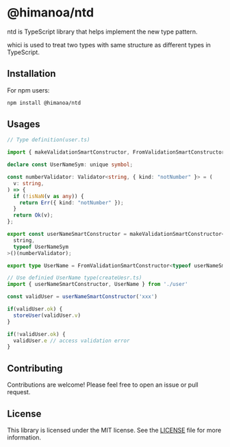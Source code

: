 # @himanoa/ntd

ntd is TypeScript library that helps implement the new type pattern.

whici is used to treat two types with same structure  as different types in TypeScript.

## Installation

For npm users:

```bash
npm install @himanoa/ntd
```

## Usages

```typescript
// Type definition(user.ts)

import { makeValidationSmartConstructor, FromValidationSmartConstructor } from '@himanoa/ntd'

declare const UserNameSym: unique symbol;

const numberValidator: Validator<string, { kind: "notNumber" }> = (
  v: string,
) => {
  if (!isNaN(v as any)) {
    return Err({ kind: "notNumber" });
  }
  return Ok(v);
};

export const userNameSmartConstructor = makeValidationSmartConstructor<
  string,
  typeof UserNameSym
>()(numberValidator);

export type UserName = FromValidationSmartConstructor<typeof userNameSmartConstructor>

// Use definied UserName type(createUesr.ts)
import { userNameSmartConstructor, UserName } from './user'

const validUser = userNameSmartConstructor('xxx')

if(validUser.ok) {
  storeUser(validUser.v)
}

if(!validUser.ok) {
  validUser.e // access validation error
}
```


## Contributing

Contributions are welcome! Please feel free to open an issue or pull request.

## License

This library is licensed under the MIT license. See the [LICENSE](./LICENSE) file for more information.
